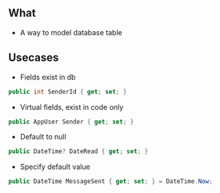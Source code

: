 ## What
- A way to model database table

## Usecases
* Fields exist in db
```csharp
public int SenderId { get; set; }
```
* Virtual fields, exist in code only
```csharp
public AppUser Sender { get; set; }
```
* Default to null
```csharp
public DateTime? DateRead { get; set; }
```
* Specify default value
```csharp
public DateTime MessageSent { get; set; } = DateTime.Now;
```
